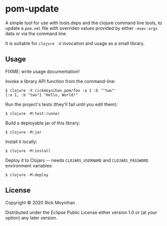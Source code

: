 # pom-update

A simple tool for use with tools.deps and the clojure command line
tools, to update a `pom.xml` file with overriden values provided by
either `:exec-args` data or via the command line.

It is suitable for `clojure -X` invocation and usage as a small
library.

## Usage

FIXME: write usage documentation!

Invoke a library API function from the command-line:

    $ clojure -X rickmoynihan.pom/foo :a 1 :b '"two"'
    {:a 1, :b "two"} "Hello, World!"

Run the project's tests (they'll fail until you edit them):

    $ clojure -M:test:runner

Build a deployable jar of this library:

    $ clojure -M:jar

Install it locally:

    $ clojure -M:install

Deploy it to Clojars -- needs `CLOJARS_USERNAME` and `CLOJARS_PASSWORD` environment variables:

    $ clojure -M:deploy

## License

Copyright © 2020 Rick Moynihan

Distributed under the Eclipse Public License either version 1.0 or (at
your option) any later version.

